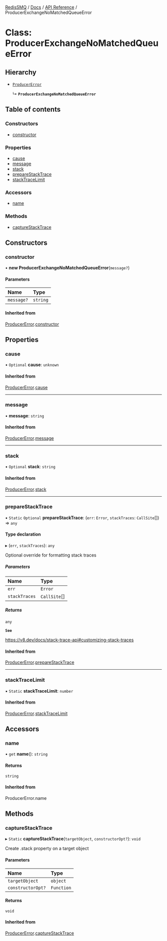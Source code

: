 [RedisSMQ](../../../README.md) / [Docs](../../README.md) / [API Reference](../README.md) / ProducerExchangeNoMatchedQueueError

# Class: ProducerExchangeNoMatchedQueueError

## Hierarchy

- [`ProducerError`](ProducerError.md)

  ↳ **`ProducerExchangeNoMatchedQueueError`**

## Table of contents

### Constructors

- [constructor](ProducerExchangeNoMatchedQueueError.md#constructor)

### Properties

- [cause](ProducerExchangeNoMatchedQueueError.md#cause)
- [message](ProducerExchangeNoMatchedQueueError.md#message)
- [stack](ProducerExchangeNoMatchedQueueError.md#stack)
- [prepareStackTrace](ProducerExchangeNoMatchedQueueError.md#preparestacktrace)
- [stackTraceLimit](ProducerExchangeNoMatchedQueueError.md#stacktracelimit)

### Accessors

- [name](ProducerExchangeNoMatchedQueueError.md#name)

### Methods

- [captureStackTrace](ProducerExchangeNoMatchedQueueError.md#capturestacktrace)

## Constructors

### constructor

• **new ProducerExchangeNoMatchedQueueError**(`message?`)

#### Parameters

| Name | Type |
| :------ | :------ |
| `message?` | `string` |

#### Inherited from

[ProducerError](ProducerError.md).[constructor](ProducerError.md#constructor)

## Properties

### cause

• `Optional` **cause**: `unknown`

#### Inherited from

[ProducerError](ProducerError.md).[cause](ProducerError.md#cause)

___

### message

• **message**: `string`

#### Inherited from

[ProducerError](ProducerError.md).[message](ProducerError.md#message)

___

### stack

• `Optional` **stack**: `string`

#### Inherited from

[ProducerError](ProducerError.md).[stack](ProducerError.md#stack)

___

### prepareStackTrace

▪ `Static` `Optional` **prepareStackTrace**: (`err`: `Error`, `stackTraces`: `CallSite`[]) => `any`

#### Type declaration

▸ (`err`, `stackTraces`): `any`

Optional override for formatting stack traces

##### Parameters

| Name | Type |
| :------ | :------ |
| `err` | `Error` |
| `stackTraces` | `CallSite`[] |

##### Returns

`any`

**`See`**

https://v8.dev/docs/stack-trace-api#customizing-stack-traces

#### Inherited from

[ProducerError](ProducerError.md).[prepareStackTrace](ProducerError.md#preparestacktrace)

___

### stackTraceLimit

▪ `Static` **stackTraceLimit**: `number`

#### Inherited from

[ProducerError](ProducerError.md).[stackTraceLimit](ProducerError.md#stacktracelimit)

## Accessors

### name

• `get` **name**(): `string`

#### Returns

`string`

#### Inherited from

ProducerError.name

## Methods

### captureStackTrace

▸ `Static` **captureStackTrace**(`targetObject`, `constructorOpt?`): `void`

Create .stack property on a target object

#### Parameters

| Name | Type |
| :------ | :------ |
| `targetObject` | `object` |
| `constructorOpt?` | `Function` |

#### Returns

`void`

#### Inherited from

[ProducerError](ProducerError.md).[captureStackTrace](ProducerError.md#capturestacktrace)

